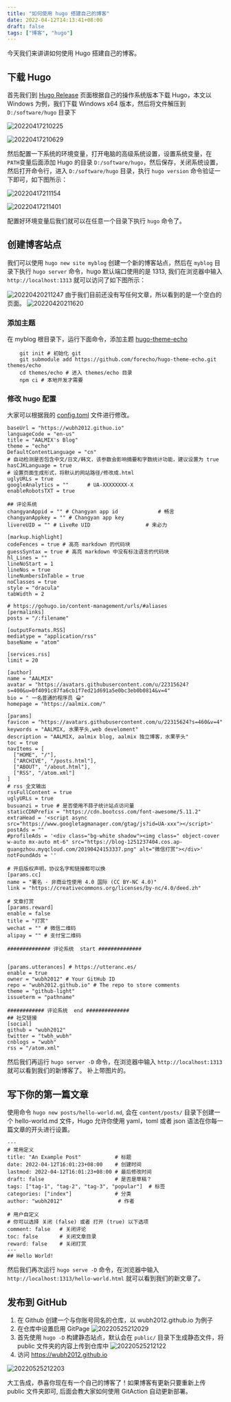 ```yaml
---
title: "如何使用 hugo 搭建自己的博客"
date: 2022-04-12T14:13:41+08:00
draft: false
tags: ["博客", "hugo"]
---
```


今天我们来讲讲如何使用 Hugo 搭建自己的博客。

## 下载 Hugo

首先我们到 [Hugo Release](https://github.com/gohugoio/hugo/releases) 页面根据自己的操作系统版本下载 Hugo，本文以 Windows 为例，我们下载 Windows x64 版本，然后将文件解压到 `D:/software/hugo` 目录下

![20220417210225](https://static.aalmix.com/20220417210225.png)

![20220417210629](https://static.aalmix.com/20220417210629.png)

然后配置一下系统的环境变量，打开电脑的高级系统设置，设置系统变量，在 `PATH`变量后面添加 Hugo 的目录 `D:/software/hugo`，然后保存，关闭系统设置，然后打开命令行，进入 `D:/software/hugo` 目录，执行 `hugo version` 命令验证一下即可，如下图所示：

![20220417211154](https://static.aalmix.com/20220417211154.png)

![20220417211401](https://static.aalmix.com/20220417211401.png)

配置好环境变量后我们就可以在任意一个目录下执行 `hugo` 命令了。

## 创建博客站点

我们可以使用 `hugo new site myblog` 创建一个新的博客站点，然后在 `myblog` 目录下执行 `hugo server` 命令，hugo 默认端口使用的是 1313, 我们在浏览器中输入 `http://localhost:1313` 就可以访问了如下图所示：

![20220420211247](https://static.aalmix.com/20220420211247.png)
由于我们目前还没有写任何文章，所以看到的是一个空白的页面。
![20220420211620](https://static.aalmix.com/20220420211620.png)

### 添加主题

在 myblog 根目录下，运行下面命令，添加主题 [hugo-theme-echo](https://github.com/forecho/hugo-theme-echo)

```
    git init # 初始化 git
    git submodule add https://github.com/forecho/hugo-theme-echo.git themes/echo
    cd themes/echo # 进入 themes/echo 目录
    npm ci # 本地开发才需要
```

### 修改 hugo 配置

大家可以根据我的 [config.toml](https://github.com/wubh2012/wubh2012.github.io/blob/master/config.toml) 文件进行修改。

```
baseUrl = "https://wubh2012.githuo.io"
languageCode = "en-us"
title = "AALMIX's Blog"
theme = "echo"
DefaultContentLanguage = "cn"
# 自动检测是否包含中文/日文/韩文，该参数会影响摘要和字数统计功能，建议设置为 true
hasCJKLanguage = true
# 设置页面生成形式，将默认的网站路径/修改成.html
uglyURLs = true
googleAnalytics = ""      # UA-XXXXXXXX-X
enableRobotsTXT = true

## 评论系统
changyanAppid = "" # Changyan app id             # 畅言
changyanAppkey = "" # Changyan app key
livereUID = "" # LiveRe UID                  # 来必力

[markup.highlight]
codeFences = true # 高亮 markdown 的代码块
guessSyntax = true # 高亮 markdown 中没有标注语言的代码块
hl_Lines = ""
lineNoStart = 1
lineNos = true
lineNumbersInTable = true
noClasses = true
style = "dracula"
tabWidth = 2

# https://gohugo.io/content-management/urls/#aliases
[permalinks]
posts = "/:filename"

[outputFormats.RSS]
mediatype = "application/rss"
baseName = "atom"

[services.rss]
limit = 20

[author]
name = "AALMIX"
avatar = "https://avatars.githubusercontent.com/u/22315624?s=400&u=0f4091c87fa6cb1f7ed21d691a5e0bc3eb0b0814&v=4"
bio = " 一名普通的程序员 😀"
homepage = "https://aalmix.com/"

[params]
favicon = "https://avatars.githubusercontent.com/u/22315624?s=460&v=4"
keywords = "AALMIX, 水果芋头,web develoment"
description = "AALMIX, aalmix blog, aalmix 独立博客，水果芋头"
toc = true
navItems = [
  ["HOME", "/"],
  ["ARCHIVE", "/posts.html"],
  ["ABOUT", "/about.html"],
  ["RSS", "/atom.xml"]
]
# rss 全文输出
rssFullContent = true
uglyURLs = true
busuanzi = true # 是否使用不蒜子统计站点访问量
staticCDNPrefix = "https://cdn.bootcss.com/font-awesome/5.11.2"
extraHead = '<script async src="https://www.googletagmanager.com/gtag/js?id=UA-xxx"></script>'
postAds = ""
#profileAds = '<div class="bg-white shadow"><img class=" object-cover w-auto mx-auto mt-6" src="https://blog-1251237404.cos.ap-guangzhou.myqcloud.com/20190424153337.png" alt="微信打赏"></div>'
notFoundAds = ''

# 开启版权声明，协议名字和链接都可以换
[params.cc]
name = "署名 - 非商业性使用 4.0 国际 (CC BY-NC 4.0)"
link = "https://creativecommons.org/licenses/by-nc/4.0/deed.zh"

# 文章打赏
[params.reward]
enable = false
title = "打赏"
wechat = "" # 微信二维码
alipay = "" # 支付宝二维码

############## 评论系统  start ##############


[params.utterances] # https://utteranc.es/
enable = true
owner = "wubh2012" # Your GitHub ID
repo = "wubh2012.github.io" # The repo to store comments
theme = "github-light"
issueterm = "pathname"

############ 评论系统  end ##############
## 社交链接
[social]
github = "wubh2012"
twitter = "twbh_wubh"
cnblogs = "wubh"
rss = "/atom.xml"
```

然后我们再运行 `hugo server -D` 命令，在浏览器中输入 `http://localhost:1313` 就可以看到我们的新博客了。
补上带图片的。

## 写下你的第一篇文章

使用命令 `hugo new posts/hello-world.md`, 会在 `content/posts/` 目录下创建一个 hello-world.md 文件，Hugo 允许你使用 yaml，toml 或者 json 语法在你每一篇文章的开头进行设置。

```
---
# 常用定义
title: "An Example Post"           # 标题
date: 2022-04-12T16:01:23+08:00    # 创建时间
lastmod: 2022-04-12T16:01:23+08:00 # 最后修改时间
draft: false                       # 是否是草稿？
tags: ["tag-1", "tag-2", "tag-3", "popular"]  # 标签
categories: ["index"]              # 分类
author: "wubh2012"                  # 作者

# 用户自定义
# 你可以选择 关闭 (false) 或者 打开 (true) 以下选项
comment: false   # 关闭评论
toc: false       # 关闭文章目录
reward: false	 # 关闭打赏
---
## Hello World!
```

然后我们再次运行 `hugo serve -D` 命令，在浏览器中输入 `http://localhost:1313/hello-world.html` 就可以看到我们的新文章了。

## 发布到 GitHub

1. 在 Github 创建一个与你账号同名的仓库，以 wubh2012.github.io 为例子
2. 在仓库中设置启用 GitPage
   ![20220525212029](https://static.aalmix.com/20220525212029.png)
3. 首先使用 `hugo -D` 构建静态站点，默认会在 `public/` 目录下生成静态文件，将 public 文件夹的内容上传到仓库中
   ![20220525212122](https://static.aalmix.com/20220525212122.png)
4. 访问 https://wubh2012.github.io

![20220525212203](https://static.aalmix.com/20220525212203.png)

大工告成，恭喜你现在有一个自己的博客了！如果博客有更新只要重新上传 public 文件夹即可, 后面会教大家如何使用 GitAction 自动更新部署。
